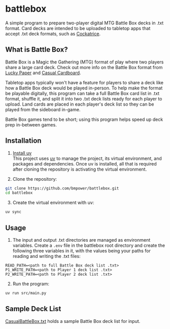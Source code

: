 # battlebox

A simple program to prepare two-player digital MTG Battle Box decks in .txt format. Card decks are intended to be uploaded to tabletop apps that accept .txt deck formats, such as [Cockatrice](https://cockatrice.github.io/).

## What is Battle Box?
Battle Box is a Magic the Gathering (MTG) format of play where two players share a large card deck. Check out more info on the Battle Box format from [Lucky Paper](https://luckypaper.co/articles/a-guide-to-battle-box/) and [Casual Cardboard](https://www.youtube.com/watch?v=_3K75KYFoAk).

Tabletop apps typically won't have a feature for players to share a deck like how a Battle Box deck would be played in-person. To help make the format be playable digitally, this program can take a full Battle Box card list in .txt format, shuffle it, and split it into two .txt deck lists ready for each player to upload. Land cards are placed in each player's deck list so they can be played from the sideboard in-game. 

Battle Box games tend to be short; using this program helps speed up deck prep in-between games.

## Installation
1. [Install uv](https://docs.astral.sh/uv/getting-started/installation/)<br>
This project uses [uv](https://docs.astral.sh/uv/) to manage the project, its virtual environment, and packages and dependencies. Once uv is installed, all that is required after cloning the repository is activating the virtual environment.<br>


2. Clone the repository:
```sh
git clone https://github.com/bmpower/battlebox.git
cd battlebox
```

3. Create the virtual environment with uv:
```sh
uv sync
```

## Usage
1. The input and output .txt directories are managed as environment variables. Create a ```.env``` file in the battlebox root directory and create the following three variables in it, with the values being your paths for reading and writing the .txt files:
```env
READ_PATH=<path to full Battle Box deck list .txt>
P1_WRITE_PATH=<path to Player 1 deck list .txt>
P2_WRITE_PATH=<path to Player 2 deck list .txt>
```

2. Run the program:
```sh
uv run src/main.py
```

## Sample Deck List
[CasualBattleBox.txt](https://github.com/bmpower/battlebox/blob/master/CasualBattleBox.txt) holds a sample Battle Box deck list for input.

